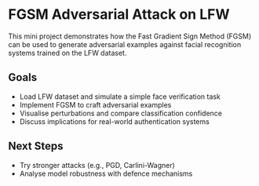 # FGSM Adversarial Attack on LFW

This mini project demonstrates how the Fast Gradient Sign Method (FGSM) can be used to generate adversarial examples against facial recognition systems trained on the LFW dataset.

## Goals
- Load LFW dataset and simulate a simple face verification task
- Implement FGSM to craft adversarial examples
- Visualise perturbations and compare classification confidence
- Discuss implications for real-world authentication systems

## Next Steps
- Try stronger attacks (e.g., PGD, Carlini-Wagner)
- Analyse model robustness with defence mechanisms

